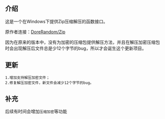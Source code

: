 ## 介绍
  这是一个在Windows下提供Zip压缩解压的函数接口。
  
  原作者连接：[DoreRandom/Zip](https://github.com/DoreRandom/Zip)
  
  因为在原来的版本中，没有为加密的压缩包提供解压方法，并且在解压加密压缩包时会出现解压后文件总是少12个字节的bug，所以才会诞生这个更新项目。
  
## 更新
    1.增加支持解压加密文件；
    2.修复解压加密文件，新文件会减少12个字节的bug。
    
## 补充
  后续有时间会增加`压缩加密`等功能
